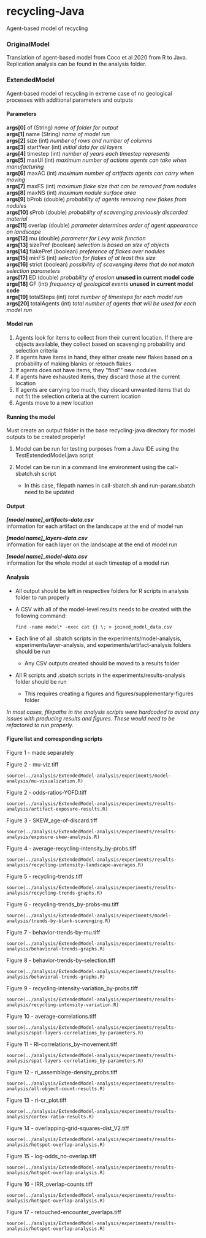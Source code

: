 # recycling-Java

Agent-based model of recycling

### OriginalModel

Translation of agent-based model from Coco et al 2020 from R to Java. Replication analysis can be found in the analysis folder.

### ExtendedModel

Agent-based model of recycling in extreme case of no geological processes with additional parameters and outputs

#### Parameters

**args[0]** of (String) *name of folder for output*\
**args[1]** name (String) *name of model run*\
**args[2]** size (int) *number of rows and number of columns*\
**args[3]** startYear (int) *initial data for all layers*\
**args[4]** timestep (int) *number of years each timestep represents*\
**args[5]** maxUI (int) *maximum number of actions agents can take when manufacturing*\
**args[6]** maxAC (int) *maximum number of artifacts agents can carry when moving*\
**args[7]** maxFS (int) *maximum flake size that can be removed from nodules*\
**args[8]** maxNS (int) *maximum nodule surface area*\
**args[9]** bProb (double) *probability of agents removing new flakes from nodules*\
**args[10]** sProb (double) *probability of scavenging previously discarded material*\
**args[11]** overlap (double) *parameter determines order of agent appearance on landscape*\
**args[12]** mu (double) *parameter for Levy walk function*\
**args[13]** sizePref (boolean) *selection is based on size of objects*\
**args[14]** flakePref (boolean) *preference of flakes over nodules*\
**args[15]** minFS (int) *selection for flakes of at least this size*\
**args[16]** strict (boolean) *possibility of scavenging items that do not match selection parameters*\
**args[17]** ED (double) *probability of erosion* **unused in current model code**\
**args[18]** GF (int) *frequency of geological events* **unused in current model code**\
**args[19]** totalSteps (int) *total number of timesteps for each model run*\
**args[20]** totalAgents (int) *total number of agents that will be used for each model run*

#### Model run

1.  Agents look for items to collect from their current location. If there are objects available, they collect based on scavenging probability and selection criteria
2.  If agents have items in hand, they either create new flakes based on a probability of making blanks or retouch flakes
3.  If agents does not have items, they "find"" new nodules
4.  If agents have exhausted items, they discard those at the current location
5.  If agents are carrying too much, they discard unwanted items that do not fit the selection criteria at the current location
6.  Agents move to a new location

#### Running the model

Must create an output folder in the base recycling-java directory for model outputs to be created properly!

1.  Model can be run for testing purposes from a Java IDE using the TestExtendedModel.java script

2.  Model can be run in a command line environment using the call-sbatch.sh script

    -   In this case, filepath names in call-sbatch.sh and run-param.sbatch need to be updated

#### Output

***[model name]\_artifacts-data.csv***\
information for each artifact on the landscape at the end of model run

***[model name]\_layers-data.csv***\
information for each layer on the landscape at the end of model run

***[model name]\_model-data.csv***\
information for the whole model at each timestep of a model run

#### Analysis

-   All output should be left in respective folders for R scripts in analysis folder to run properly

-   A CSV with all of the model-level results needs to be created with the following command:

    `find -name model* -exec cat {} \; > joined_model_data.csv`

-   Each line of all .sbatch scripts in the experiments/model-analysis, experiments/layer-analysis, and experiments/artifact-analysis folders should be run

    -   Any CSV outputs created should be moved to a results folder

-   All R scripts and .sbatch scripts in the experiments/results-analysis folder should be run

    -   This requires creating a figures and figures/supplementary-figures folder

*In most cases, filepaths in the analysis scripts were hardcoded to avoid any issues with producing results and figures. These would need to be refactored to run properly.*

#### Figure list and corresponding scripts

Figure 1 - made separately

Figure 2 - mu-viz.tiff

`source(../analysis/ExtendedModel-analysis/experiments/model-analysis/mu-visualization.R)`

Figure 2 - odds-ratios-YOFD.tiff

`source(../analysis/ExtendedModel-analysis/experiments/results-analysis/artifact-exposure-results.R)`

Figure 3 - SKEW_age-of-discard.tiff

`source(../analysis/ExtendedModel-analysis/experiments/results-analysis/exposure-skew-analysis.R)`

Figure 4 - average-recycling-intensity_by-probs.tiff

`source(../analysis/ExtendedModel-analysis/experiments/results-analysis/recycling-intensity-landscape-averages.R)`

Figure 5 - recycling-trends.tiff

`source(../analysis/ExtendedModel-analysis/experiments/results-analysis/recycling-trends-graphs.R)`

Figure 6 - recycling-trends_by-probs-mu.tiff

`source(../analysis/ExtendedModel-analysis/experiments/model-analysis/trends-by-blank-scavenging.R)`

Figure 7 - behavior-trends-by-mu.tiff

`source(../analysis/ExtendedModel-analysis/experiments/results-analysis/behavioral-trends-graphs.R)`

Figure 8 - behavior-trends-by-selection.tiff

`source(../analysis/ExtendedModel-analysis/experiments/results-analysis/behavioral-trends-graphs.R)`

Figure 9 - recycling-intensity-variation_by-probs.tiff

`source(../analysis/ExtendedModel-analysis/experiments/results-analysis/recycling-intensity-variation.R)`

Figure 10 - average-correlations.tiff

`source(../analysis/ExtendedModel-analysis/experiments/results-analysis/spat-layers-correlations_by-parameters.R)`

Figure 11 - RI-correlations_by-movement.tiff

`source(../analysis/ExtendedModel-analysis/experiments/results-analysis/spat-layers-correlations_by-parameters.R)`

Figure 12 - ri_assemblage-density_probs.tiff

`source(../analysis/ExtendedModel-analysis/experiments/results-analysis/all-object-count-results.R)`

Figure 13 - ri-cr_plot.tiff

`source(../analysis/ExtendedModel-analysis/experiments/results-analysis/cortex-ratio-results.R)`

Figure 14 - overlapping-grid-squares-dist_V2.tiff

`source(../analysis/ExtendedModel-analysis/experiments/results-analysis/hotspot-overlap-analysis.R)`

Figure 15 - log-odds_no-overlap.tiff

`source(../analysis/ExtendedModel-analysis/experiments/results-analysis/hotspot-overlap-analysis.R)`

Figure 16 - IRR_overlap-counts.tiff

`source(../analysis/ExtendedModel-analysis/experiments/results-analysis/hotspot-overlap-analysis.R)`

Figure 17 - retouched-encounter_overlaps.tiff

`source(../analysis/ExtendedModel-analysis/experiments/results-analysis/hotspot-overlap-analysis.R)`
